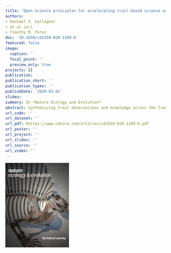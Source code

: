 ```yaml
---
title: "Open Science principles for accelerating trait-based science across the Tree of Life"
authors:
- Rachael V. Gallagher
- et al incl
- Timothy M. Perez
doi: '10.1038/s41559-020-1109-6'
featured: false
image:
  caption: ''
  focal_point: ''
  preview_only: true
projects: []
publication:
publication_short: ''
publication_types: ''
publishDate: '2020-03-01'
slides: 
summary: In *Nature Ecology and Evolution*
abstract: Synthesizing trait observations and knowledge across the Tree of Life remains a grand challenge for biodiversity science. Species traits are widely used in ecological and evolutionary science, and new data and methods have proliferated rapidly. Yet accessing and integrating disparate data sources remains a considerable challenge, slowing progress toward a global synthesis to integrate trait data across organisms. Trait science needs a vision for achieving global integration across all organisms. Here, we outline how the adoption of key Open Science principles—open data, open source and open methods—is transforming trait science, increasing transparency, democratizing access and accelerating global synthesis. To enhance widespread adoption of these principles, we introduce the Open Traits Network (OTN), a global, decentralized community welcoming all researchers and institutions pursuing the collaborative goal of standardizing and integrating trait data across organisms. We demonstrate how adherence to Open Science principles is key to the OTN community and outline five activities that can accelerate the synthesis of trait data across the Tree of Life, thereby facilitating rapid advances to address scientific inquiries and environmental issues. Lessons learned along the path to a global synthesis of trait data will provide a framework for addressing similarly complex data science and informatics challenges.
url_code: ''
url_dataset: ''
url_pdf: hhttps://www.nature.com/articles/s41559-020-1109-6.pdf
url_poster: ''
url_project: ''
url_slides: ''
url_source: ''
url_video: ''
---
```

![Figure 1](featured.png)
<br><br><br>

